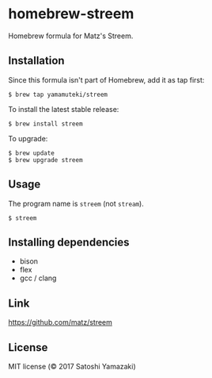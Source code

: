 # homebrew-streem

Homebrew formula for Matz's Streem.

## Installation

Since this formula isn't part of Homebrew, add it as tap first:

    $ brew tap yamamuteki/streem

To install the latest stable release:

    $ brew install streem

To upgrade:

    $ brew update
    $ brew upgrade streem

## Usage

The program name is `streem` (not `stream`).

    $ streem

## Installing dependencies

* bison
* flex
* gcc / clang

## Link

https://github.com/matz/streem

## License

MIT license (&copy; 2017 Satoshi Yamazaki)
